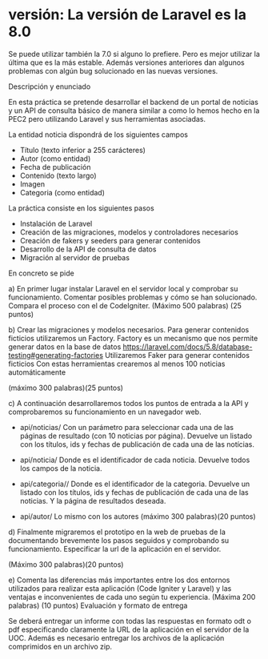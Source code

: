 # versión: La versión de Laravel es la 8.0
Se puede utilizar también la 7.0 si alguno lo prefiere. Pero es mejor utilizar la última que es la más estable.
Además versiones anteriores dan algunos problemas con algún bug solucionado en las nuevas versiones.


Descripción y enunciado


En esta práctica se pretende desarrollar el backend de un portal de noticias y un API de consulta básico de manera similar a como lo hemos hecho en la PEC2 pero utilizando Laravel y sus herramientas asociadas.

La entidad noticia dispondrá de los siguientes campos

- Título (texto inferior a 255 carácteres)
- Autor (como entidad)
- Fecha de publicación
- Contenido (texto largo)
- Imagen
- Categoria (como entidad)

La práctica consiste en los siguientes pasos

- Instalación de Laravel
- Creación de las migraciones, modelos y controladores necesarios
- Creación de fakers y seeders para generar contenidos
- Desarrollo de la API de consulta de datos
- Migración al servidor de pruebas

En concreto se pide

a) En primer lugar instalar Laravel en el servidor local y comprobar su funcionamiento. Comentar posibles problemas y cómo se han solucionado. Compara el proceso con el de CodeIgniter. (Máximo 500 palabras) (25 puntos)

b) Crear las migraciones y modelos necesarios.
Para generar contenidos ficticios utilizaremos un Factory. Factory es un mecanismo que nos permite generar datos en la base de datos
https://laravel.com/docs/5.8/database-testing#generating-factories
Utilizaremos Faker para generar contenidos ficticios
Con estas herramientas crearemos al menos 100 noticias automáticamente

(máximo 300 palabras)(25 puntos)

c) A continuación desarrollaremos todos los puntos de entrada a la API y comprobaremos su funcionamiento en un navegador web.

- api/noticias/  Con un parámetro para seleccionar cada una de las páginas de resultado (con 10 noticias por página). Devuelve un listado con los títulos, ids y fechas de publicación de cada una de las notícias.

- api/noticia/ Donde es el identificador de cada noticia. Devuelve todos los campos de la noticia.

- api/categoria//  Donde es el identificador de la categoria. Devuelve un listado con los títulos, ids y fechas de publicación de cada una de las noticias. Y la página de resultados deseada.

- api/autor/ Lo mismo con los autores
 (máximo 300 palabras)(20 puntos)


d) Finalmente migraremos el prototipo en la web de pruebas de la  documentando brevemente los pasos seguidos y comprobando su funcionamiento.
Especificar la url de la aplicación en el servidor.

(Máximo 300 palabras)(20 puntos)

e) Comenta las diferencias más importantes entre los dos entornos utilizados para realizar esta aplicación (Code Igniter y Laravel) y las ventajas e inconvenientes de cada uno según tu experiencia.
(Máxima 200 palabras) (10 puntos)
Evaluación y formato de entrega

 Se deberá entregar un informe con todas las respuestas en formato odt o pdf especificando claramente la URL de la aplicación en el servidor de la UOC. Además es necesario entregar los archivos de la aplicación comprimidos en un archivo zip.
